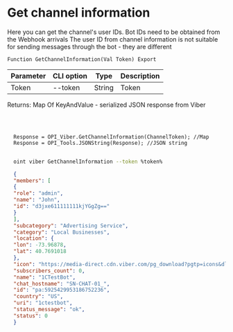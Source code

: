 ﻿---
sidebar_position: 2
---

# Get channel information
Here you can get the channel's user IDs. Bot IDs need to be obtained from the Webhook arrivals The user ID from channel information is not suitable for sending messages through the bot - they are different



`Function GetChannelInformation(Val Token) Export`

  | Parameter | CLI option | Type | Description |
  |-|-|-|-|
  | Token | --token | String | Token |

  
  Returns:  Map Of KeyAndValue - serialized JSON response from Viber

<br/>




```bsl title="Code example"
  
  Response = OPI_Viber.GetChannelInformation(ChannelToken); //Map
  Response = OPI_Tools.JSONString(Response); //JSON string
```



```sh title="CLI command example"
    
  oint viber GetChannelInformation --token %token%

```

```json title="Result"
  {
  "members": [
  {
  "role": "admin",
  "name": "John",
  "id": "d3jxe611111111kjYGgZg=="
  }
  ],
  "subcategory": "Advertising Service",
  "category": "Local Businesses",
  "location": {
  "lon": -73.96878,
  "lat": 40.7691018
  },
  "icon": "https://media-direct.cdn.viber.com/pg_download?pgtp=icons&dlid=0-04-01-05bfe24da13dddf32cf52976b099dc6965c03300763e6a9316de26986e5dea05&fltp=jpg&imsz=0000",
  "subscribers_count": 0,
  "name": "1CTestBot",
  "chat_hostname": "SN-CHAT-01_",
  "id": "pa:5925429953186752236",
  "country": "US",
  "uri": "1ctestbot",
  "status_message": "ok",
  "status": 0
  }

```
